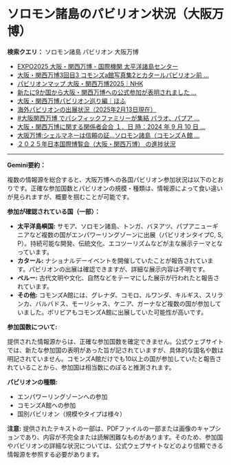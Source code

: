 # ソロモン諸島のパビリオン状況（大阪万博）

**検索クエリ：** ソロモン諸島 パビリオン 大阪万博

- [EXPO2025 大阪・関西万博 - 国際機関 太平洋諸島センター](https://pic.or.jp/featured_word/10255/)
- [大阪・関西万博3回目3 コモンズa館写真集2とカタールパビリオン前 ...](https://ameblo.jp/bomuu/entry-12895014892.html)
- [パビリオンマップ 大阪・関西万博2025｜NHK](https://www3.nhk.or.jp/news/special/osaka_expo/pavilion/)
- [新たに9か国から大阪・関西万博への公式参加が表明されました ...](https://www.expo2025.or.jp/news/news-20220531-01/)
- [大阪・関西万博パビリオン巡り編｜ほふ](https://note.com/matugeya/n/nedf39f8182d6)
- [海外パビリオンの出展状況（2025年2月13日現在）](https://www.expo2025.or.jp/wp/wp-content/uploads/a540fe7a1c36ecb72730a77aa1a36011.pdf)
- [#大阪関西万博 でパシフィックファミリーが集結 パラオ、パプア ...](https://www.instagram.com/p/DLBl9BHzbct/)
- [大阪・関西万博に関する関係者会合 １．日 時：2024 年 9 月 10 日 ...](https://www.cas.go.jp/jp/seisaku/osaka_kansai_banpaku/pdf/r60910_siryou1.pdf)
- [大阪万博:シェルマネーは信頼の証…ソロモン諸島（コモンズＡ館 ...](https://www.yomiuri.co.jp/expo2025/now/20250523-OYO1T50009/)
- [２０２５年日本国際博覧会（大阪・関西万博） の進捗状況](https://www.cas.go.jp/jp/seisaku/expo_suisin_honbu/kankei_renraku/dai5/siryou1.pdf)


---

**Gemini要約：**

複数の情報源を総合すると、大阪万博への各国パビリオン参加状況は以下のとおりです。正確な参加国数とパビリオンの規模・種類は、情報源によって食い違いが見られますが、概要を掴むことが可能です。

**参加が確認されている国（一部）：**

* **太平洋島嶼国:**  サモア、ソロモン諸島、トンガ、バヌアツ、パプアニューギニアなど複数の国がエンパワーリングゾーンに出展（パビリオンタイプC, S, P）。持続可能な開発、伝統文化、エコツーリズムなどが主な展示テーマとなっています。
* **カタール:**  ナショナルデーイベントを開催していたことが報告されています。パビリオンの出展は確認できますが、詳細な展示内容は不明です。
* **ペルー:**  古代文明や文化、自然などをテーマにした展示が行われたと報告されています。
* **その他:**  コモンズA館には、グレナダ、コモロ、ルワンダ、キルギス、スリランカ、バルバドス、モーリシャス、ケニア、ガーナなど複数の国が参加していました。ボリビアもコモンズA館に出展していた可能性が高いです。


**参加国数について:**

提供された情報源からは、正確な参加国数を確定できません。公式ウェブサイトでは、新たな参加国の表明があった旨が記されていますが、具体的な国名や数は明記されていません。コモンズA館だけでも10以上の国が参加していたと報告されていることから、参加国は相当数にのぼると推測されます。


**パビリオンの種類:**

* エンパワーリングゾーンへの参加
* コモンズA館への参加
* 国別パビリオン（規模やタイプは様々）


**注意:** 提供されたテキストの一部は、PDFファイルの一部または画像のキャプションであり、内容が不完全または読解困難なものがあります。そのため、参加国やパビリオンの詳細な状況については、公式ウェブサイトなどのより信頼できる情報源を参照する必要があります。

